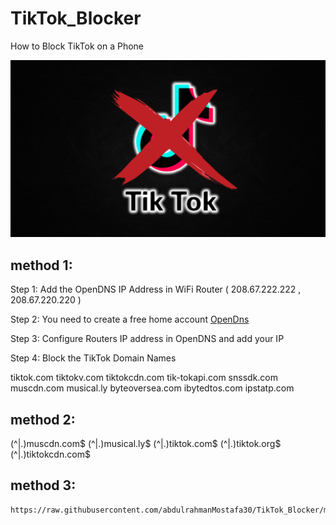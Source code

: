 # TikTok_Blocker
How to Block TikTok on a Phone

![image0](images/tiktok.png)


## method 1:

Step 1: Add the OpenDNS IP Address in WiFi Router ( 208.67.222.222  , 208.67.220.220 )

Step 2: You need to create a free home account  <a href="https://signup.opendns.com/homefree/" target="_blank">OpenDns</a> 

Step 3: Configure Routers IP address in OpenDNS and add your IP

Step 4: Block the TikTok Domain Names

tiktok.com
tiktokv.com
tiktokcdn.com
tik-tokapi.com
snssdk.com
muscdn.com
musical.ly
byteoversea.com
ibytedtos.com
ipstatp.com


## method 2:

(^|\.)muscdn\.com$
(^|\.)musical\.ly$
(^|\.)tiktok\.com$
(^|\.)tiktok\.org$
(^|\.)tiktokcdn\.com$


## method 3:
```
https://raw.githubusercontent.com/abdulrahmanMostafa30/TikTok_Blocker/master/hosts
```
